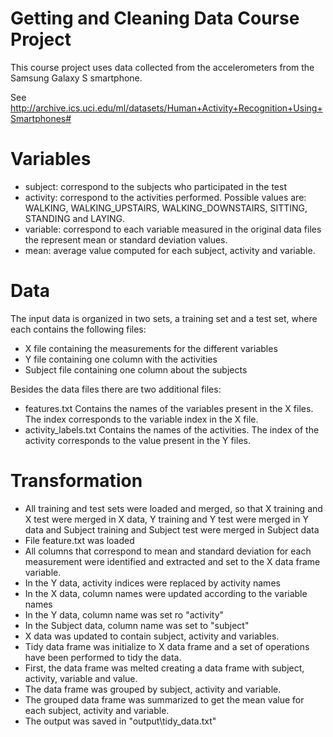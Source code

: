 # Getting and Cleaning Data Course Project

This course project uses data collected from the accelerometers from the Samsung Galaxy S smartphone.

See http://archive.ics.uci.edu/ml/datasets/Human+Activity+Recognition+Using+Smartphones#

# Variables
* subject: correspond to the subjects who participated in the test
* activity: correspond to the activities performed. Possible values are: WALKING, WALKING_UPSTAIRS, WALKING_DOWNSTAIRS, SITTING, STANDING and LAYING.
* variable: correspond to each variable measured in the original data files the represent mean or standard deviation values.
* mean: average value computed for each subject, activity and variable.

# Data

The input data is organized in two sets, a training set and a test set, 
where each contains the following files:
* X file containing the measurements for the different variables
* Y file containing one column with the activities
* Subject file containing one column about the subjects

Besides the data files there are two additional files:
* features.txt Contains the names of the variables present in the X files.
The index corresponds to the variable index in the X file.
* activity_labels.txt Contains the names of the activities. 
The index of the activity corresponds to the value present in the Y files.

# Transformation
* All training and test sets were loaded and merged, so that X training and X test
were merged in X data, Y training and Y test were merged in Y data and 
Subject training and Subject test were merged in Subject data
* File feature.txt was loaded
* All columns that correspond to mean and standard deviation for each measurement 
were identified and extracted and set to the X data frame variable.
* In the Y data, activity indices were replaced by activity names
* In the X data, column names were updated according to the variable names
* In the Y data, column name was set ro "activity"
* In the Subject data, column name was set to "subject"
* X data was updated to contain subject, activity and variables.
* Tidy data frame was initialize to X data frame and a set of operations have been performed to tidy the data.
* First, the data frame was melted creating a data frame with subject, activity, variable and value.
* The data frame was grouped by subject, activity and variable.
* The grouped data frame was summarized to get the mean value for each subject, activity and variable.
* The output was saved in "output\tidy_data.txt"



	
